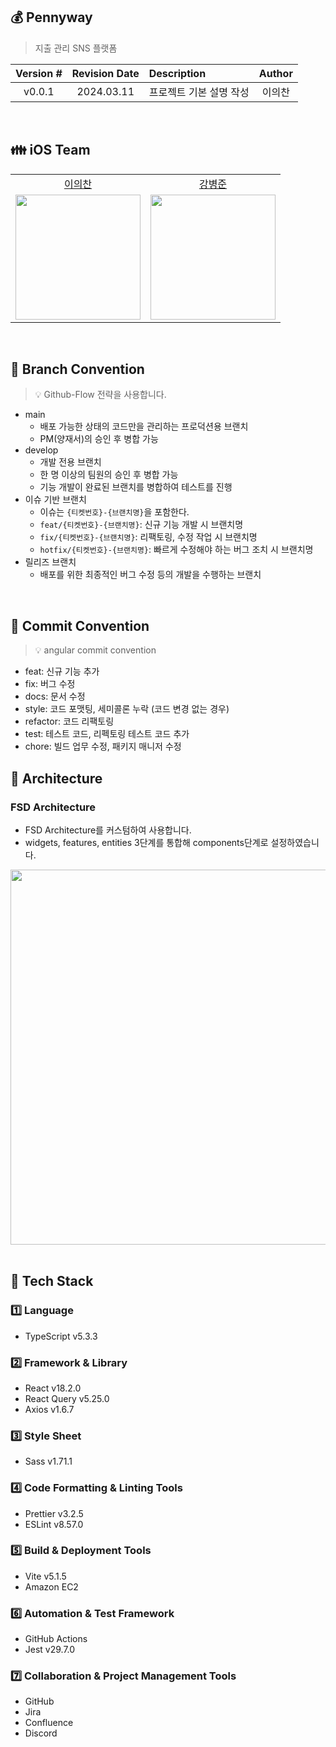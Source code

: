 ## 💰 Pennyway
> 지출 관리 SNS 플랫폼

| Version # | Revision Date | Description   | Author |
|:---------:|:-------------:|:--------------|:------:|
|  v0.0.1   |  2024.03.11   | 프로젝트 기본 설명 작성 | 이의찬 |

<br/>

## 👪 iOS Team

<table>
    <tr>
        <td align="center">
            <a href="https://github.com/Legitgoons">이의찬</a>
        </td>
        <td align="center">
            <a href="https://github.com/BangDori">강병준</a>
        </td>
    </tr>
    <tr>
        <td align="center">
            <a href="https://github.com/Legitgoons"><img height="200px" width="200px" src="https://avatars.githubusercontent.com/u/101088491?v=4"/></a>
        </td>
        <td align="center">
            <a href="https://github.com/BangDori"><img height="200px" width="200px" src="https://avatars.githubusercontent.com/u/44726494?v=4"/></a>
        </td>
    </tr>
</table>


<br/>

## 🌳 Branch Convention
> 💡 Github-Flow 전략을 사용합니다.
- main
    - 배포 가능한 상태의 코드만을 관리하는 프로덕션용 브랜치
    - PM(양재서)의 승인 후 병합 가능
- develop
    - 개발 전용 브랜치
    - 한 명 이상의 팀원의 승인 후 병합 가능
    - 기능 개발이 완료된 브랜치를 병합하여 테스트를 진행
- 이슈 기반 브랜치
    - 이슈는 `{티켓번호}-{브랜치명}`을 포함한다.
    - `feat/{티켓번호}-{브랜치명}`: 신규 기능 개발 시 브랜치명
    - `fix/{티켓번호}-{브랜치명}`: 리팩토링, 수정 작업 시 브랜치명
    - `hotfix/{티켓번호}-{브랜치명}`: 빠르게 수정해야 하는 버그 조치 시 브랜치명
- 릴리즈 브랜치
    - 배포를 위한 최종적인 버그 수정 등의 개발을 수행하는 브랜치

<br/>

## 🤝 Commit Convention
> 💡 angular commit convention
  - feat: 신규 기능 추가
  - fix: 버그 수정
  - docs: 문서 수정
  - style: 코드 포맷팅, 세미콜론 누락 (코드 변경 없는 경우)
  - refactor: 코드 리팩토링
  - test: 테스트 코드, 리펙토링 테스트 코드 추가
  - chore: 빌드 업무 수정, 패키지 매니저 수정

## 📌 Architecture
### FSD Architecture
- FSD Architecture를 커스텀하여 사용합니다.
- widgets, features, entities 3단계를 통합해 components단계로 설정하였습니다.
<div align="center">
  <img src="https://github.com/Legitgoons/Legitgoons/assets/101088491/99d1490e-7066-41cf-8f8a-70326627ea1f" width="600">
</div>
<br/>

## 📗 Tech Stack

### 1️⃣ Language 
- TypeScript v5.3.3
### 2️⃣ Framework & Library
- React v18.2.0
- React Query v5.25.0
- Axios v1.6.7
### 3️⃣ Style Sheet
- Sass v1.71.1
### 4️⃣ Code Formatting & Linting Tools
- Prettier v3.2.5
- ESLint v8.57.0
### 5️⃣ Build & Deployment Tools
- Vite v5.1.5
- Amazon EC2
### 6️⃣ Automation & Test Framework
- GitHub Actions
- Jest v29.7.0
### 7️⃣ Collaboration & Project Management Tools
- GitHub
- Jira
- Confluence
- Discord